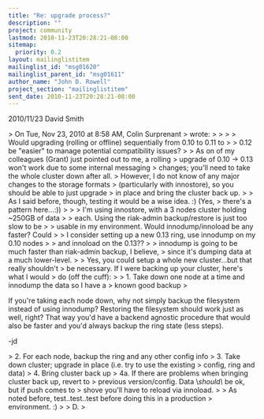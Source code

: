 ```yaml
---
title: "Re: upgrade process?"
description: ""
project: community
lastmod: 2010-11-23T20:28:21-08:00
sitemap:
  priority: 0.2
layout: mailinglistitem
mailinglist_id: "msg01620"
mailinglist_parent_id: "msg01611"
author_name: "John D. Rowell"
project_section: "mailinglistitem"
sent_date: 2010-11-23T20:28:21-08:00
---
```



2010/11/23 David Smith 

&gt; On Tue, Nov 23, 2010 at 8:58 AM, Colin Surprenant
&gt;  wrote:
&gt; &gt;
&gt; &gt; Would upgrading (rolling or offline) sequentially from 0.10 to 0.11 to
&gt; &gt; 0.12 be "easier" to manage potential compatibility issues?
&gt;
&gt; As on of my colleagues (Grant) just pointed out to me, a rolling
&gt; upgrade of 0.10 -&gt; 0.13 won't work due to some internal messaging
&gt; changes; you'll need to take the whole cluster down after all.
&gt; However, I do not know of any major changes to the storage formats
&gt; (particularly with innostore), so you should be able to just upgrade
&gt; in place and bring the cluster back up.
&gt;
&gt; As I said before, though, testing it would be a wise idea. :) (Yes,
&gt; there's a pattern here...:))
&gt;
&gt; &gt; I'm using innostore, with a 3 nodes cluster holding ~250GB of data
&gt; &gt; each. Using the riak-admin backup/restore is just too slow to be
&gt; &gt; usable in my environment. Would innodump/innoload be any faster? Could
&gt; &gt; I consider setting up a new 0.13 ring, use innodump on my 0.10 nodes
&gt; &gt; and innoload on the 0.13??
&gt;
&gt; innodump is going to be much faster than riak-admin backup, I believe,
&gt; since it's dumping data at a much lower-level.
&gt;
&gt; Yes, you could setup a whole new cluster...but that really shouldn't
&gt; be necessary. If I were backing up your cluster, here's what I would
&gt; do (off the cuff):
&gt;
&gt; 1. Take down one node at a time and innodump the data so I have a
&gt; known good backup
&gt;


If you're taking each node down, why not simply backup the filesystem
instead of using innodump? Restoring the filesystem should work just as
well, right? That way you'd have a backend agnostic procedure that would
also be faster and you'd always backup the ring state (less steps).

-jd


&gt; 2. For each node, backup the ring and any other config info
&gt; 3. Take down cluster; upgrade in place (i.e. try to use the existing
&gt; config, ring and data)
&gt; 4. Bring cluster back up
&gt; 4a. If there are problems when bringing cluster back up, revert to
&gt; previous version/config. Data \\_should\\_ be ok, but if push comes to
&gt; shove you'll have to reload via innoload.
&gt;
&gt; As noted before, test..test..test before doing this in a production
&gt; environment. :)
&gt;
&gt; D.
&gt;
